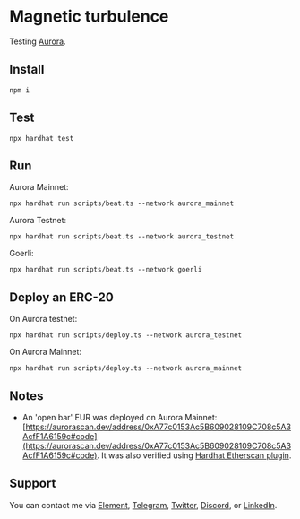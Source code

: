 # Magnetic turbulence

Testing [Aurora](https://aurora.dev/).

## Install

```shell
npm i
```

## Test

```shell
npx hardhat test
```

## Run

Aurora Mainnet:

```shell
npx hardhat run scripts/beat.ts --network aurora_mainnet
```

Aurora Testnet:

```shell
npx hardhat run scripts/beat.ts --network aurora_testnet
```

Goerli:

```shell
npx hardhat run scripts/beat.ts --network goerli
```

## Deploy an ERC-20

On Aurora testnet:

```shell
npx hardhat run scripts/deploy.ts --network aurora_testnet
```

On Aurora Mainnet:

```shell
npx hardhat run scripts/deploy.ts --network aurora_mainnet
```

## Notes

- An 'open bar' EUR was deployed on Aurora Mainnet: [https://aurorascan.dev/address/0xA77c0153Ac5B609028109C708c5A3AcfF1A6159c#code](https://aurorascan.dev/address/0xA77c0153Ac5B609028109C708c5A3AcfF1A6159c#code). It was also verified using [Hardhat Etherscan plugin](https://hardhat.org/hardhat-runner/plugins/nomiclabs-hardhat-etherscan#hardhat-etherscan).

## Support

You can contact me via [Element](https://matrix.to/#/@julienbrg:matrix.org), [Telegram](https://t.me/julienbrg), [Twitter](https://twitter.com/julienbrg), [Discord](https://discord.gg/pfkJpEb4xn), or [LinkedIn](https://www.linkedin.com/in/julienberanger/).
